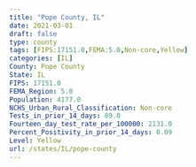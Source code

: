 ```yaml
---
title: "Pope County, IL"
date: 2021-03-01
draft: false
type: county
tags: [FIPS:17151.0,FEMA:5.0,Non-core,Yellow]
categories: [IL]
County: Pope County
State: IL
FIPS: 17151.0
FEMA_Region: 5.0
Population: 4177.0
NCHS_Urban_Rural_Classification: Non-core
Tests_in_prior_14_days: 89.0
Fourteen_day_test_rate_per_100000: 2131.0
Percent_Positivity_in_prior_14_days: 0.09
Level: Yellow
url: /states/IL/pope-county
---
```



